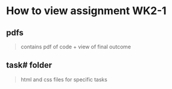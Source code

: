 # How to view assignment WK2-1

## pdfs

> contains pdf of code + view of final outcome

## task# folder

> html and css files for specific tasks
